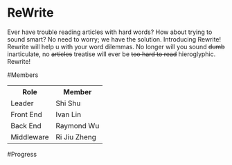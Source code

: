 # ReWrite

Ever have trouble reading articles with hard words? How about trying to sound smart? No need to worry; we have the solution. Introducing Rewrite! Rewrite will help u with your word dilemmas.
No longer will you sound <strike>dumb</strike> inarticulate, no <strike>articles</strike> treatise will ever be <strike>too hard to read</strike> hieroglyphic. Rewrite!


#Members
<table>
<tr>
<th>Role</th>
<th>Member</th>
<tr>
<td> Leader </td>
<td>Shi Shu</td>
</tr>
<tr>
<td> Front End </td>
<td>Ivan Lin</td>
</tr>
<tr>
<td> Back End </td>
<td>Raymond Wu</td>
</tr>
<tr>
<td> Middleware </td>
<td>Ri Jiu Zheng</td>
</tr>
</table>

#Progress
